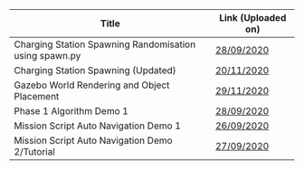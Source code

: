 | Title | Link (Uploaded on) |
| -- | -- |
| Charging Station Spawning Randomisation using spawn.py | [ 28/09/2020 ](https://www.youtube.com/watch?v=cgtDnoudIR8) |
| Charging Station Spawning (Updated) | [ 20/11/2020 ](https://youtu.be/4dBzsVAVYgM) |
| Gazebo World Rendering and Object Placement | [29/11/2020](https://youtu.be/P7tDbInoHgU) |
| Phase 1 Algorithm Demo 1 | [ 28/09/2020 ](https://youtu.be/FM98Prt_MRM)
| Mission Script Auto Navigation Demo 1 | [ 26/09/2020 ](https://www.youtube.com/watch?v=n9wFZwno9Ok)
| Mission Script Auto Navigation Demo 2/Tutorial | [27/09/2020](https://www.youtube.com/watch?v=C_ugbdN8J9I)